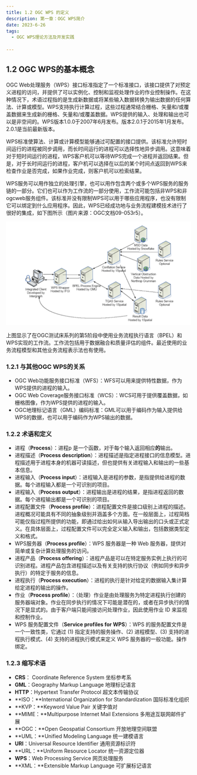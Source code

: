 ```yaml
---
title: 1.2 OGC WPS 的定义
description: 第一章：OGC WPS简介
date: 2023-6-26
tags:
  - OGC WPS理论方法及开发实践

---
```


## 1.2 OGC WPS的基本概念

OGC Web处理服务（WPS）接口标准指定了一个标准接口，该接口提供了对预定义进程的访问，并提供了可以实例化、控制和监视处理作业的作业控制操作。在这种情况下，术语过程指的是生成新数据或将某些输入数据转换为输出数据的任何算法、计算或模型。WPS支持执行计算过程，这些过程通常结合栅格、矢量和/或覆盖数据来生成新的栅格、矢量和/或覆盖数据。WPS提供的输入、处理和输出也可以是非空间的。WPS版本1.0.0于2007年6月发布。版本2.0.1于2015年1月发布。2.0.1是当前最新版本。



WPS标准使算法、计算或计算模型能够通过可配置的接口提供。该标准允许短时间运行的进程被同步调用，而长时间运行的进程可以选择性地异步调用。这意味着对于短时间运行的进程，WPS客户机可以等待WPS完成一个进程并返回结果。但是，对于长时间运行的进程，客户机可以选择在以后的某个时间点返回到WPS来检查作业是否完成，如果作业完成，则客户机可以检索结果。



WPS服务可以用作独立的处理引擎，也可以用作包含两个或多个WPS服务的服务链的一部分。它们也可以作为工作流的一部分使用，工作流可能包括非WPS和非ogcweb服务组件。该标准并没有限制WPS可以用于哪些应用程序，也没有限制它可以绑定到什么应用程序。因此，WPS已经成功地与业务流程建模技术进行了很好的集成，如下图所示（图片来源：OGC文档09-053r5）。

![](img/1.2OGCWPS的定义/img-2023-06-26-15-35-25.png)

上图显示了在OGC测试床系列的第5阶段中使用业务流程执行语言（BPEL）和WPS实现的工作流。工作流包括用于数据融合和质量评估的组件。最近使用的业务流程模型和其他业务流程表示法也有使用。



### 1.2.1 与其他OGC WPS的关系

 

- OGC Web功能服务接口标准（WFS）：WFS可以用来提供特性数据，作为WPS提供的进程的输入。
- OGC Web Coverage服务接口标准（WCS）：WCS可用于提供覆盖数据，如栅格图像，作为WPS提供的进程的输入。
- OGC地理标记语言（GML）编码标准：GML可以用于编码作为输入提供给WPS的数据，也可以用于编码作为WPS输出的数据。

### 1.2.2 术语和定义

- 进程（**Process**）：进程p 是一个函数，对于每个输入返回相应**的**输出。
- 进程描述（**Process description**）：进程描述是指定进程接口的信息模型。进程描述用于进程本身的机器可读描述，但也提供有关进程输入和输出的一些基本信息。
- 进程输入（**Process input**）：进程输入是进程的参数，是指提供给进程的数据。每个进程输入都是一个可识别的项目。
- 进程输入（**Process output**）：进程输出是进程的结果，是指进程返回的数据。每个进程输出都是一个可识别的项目。
- 进程配置文件（**Process profile**）：进程配置文件是接口级别上进程的描述。进程概况可能具有不同的抽象级别并涵盖多个方面。在一般层面上，过程简档可能仅指过程所提供的功能，即通过给出如何从输入导出输出的口头或正式定义。在具体层面上，过程配置文件可以完全定义输入和输出，包括数据类型定义和格式。
- WPS服务器（**Process profile**）：WPS 服务器是一种 Web 服务器，提供对简单或复杂计算处理服务的访问。
- 进程产品（**Process offering**）：进程产品是可以在特定服务实例上执行的可识别进程。进程产品包含进程描述以及有关支持的执行协议（例如同步和异步执行）的特定于服务的信息。
- 进程执行（**Process execution**）：进程的执行是针对给定的数据输入集计算给定进程的输出的操作。
- 作业（**Process profile**）：（处理）作业是由处理服务为特定进程执行创建的服务器端对象。作业在同步执行的情况下可能是潜在的，或者在异步执行的情况下是显式的。由于客户端只能间接访问处理作业，因此使用作业 ID 来监视和控制作业。
- WPS 服务配置文件（**Service profiles for WPS**）：WPS 的服务配置文件是一个一致性类，它通过 (1) 指定支持的服务操作、(2) 进程模型、(3) 支持的进程执行模式、(4) 支持的进程执行模式来定义 WPS 服务器的一般功能。操作绑定。

### 1.2.3 缩写术语

- **CRS**： Coordinate Reference System  坐标参考系
- **GML**：Geography Markup Language 地理标记语言
- **HTTP**：Hypertext Transfer Protocol   超文本传输协议
- **ISO：**International Organization for Standardization  国际标准化组织
- **KVP：**Keyword Value Pair   关键字值对
- **MIME：**Multipurpose Internet Mail Extensions  多用途互联网邮件扩展
- **OGC：**Open Geospatial Consortium  开放地理空间联盟
- **UML：**Unified Modeling Language  统一建模语言
- **URI**：Universal Resource Identifier   通用资源标识符
- **URL：**Uniform Resource Locator   统一资源定位器
- **WPS**：Web Processing Service   网页处理服务
- **XML：**Extensible Markup Language   可扩展标记语言
